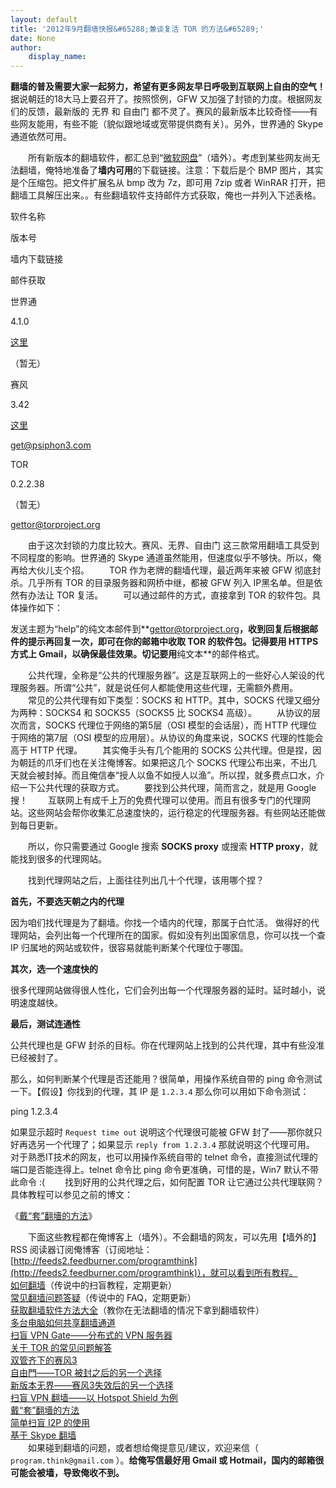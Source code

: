 ```yaml
---
layout: default
title: '2012年9月翻墙快报&#65288;兼谈复活 TOR 的方法&#65289;'
date: None
author:
    display_name: 
---
```


**翻墙的普及需要大家一起努力，希望有更多网友早日呼吸到互联网上自由的空气！** 　　据说朝廷的18大马上要召开了。按照惯例，GFW 又加强了封锁的力度。根据网友们的反馈，最新版的 无界 和 自由门 都不灵了。赛风的最新版本比较奇怪——有些网友能用，有些不能（貌似跟地域或宽带提供商有关）。另外，世界通的 Skype 通道依然可用。

　　所有新版本的翻墙软件，都汇总到“[微软网盘](https://onedrive.live.com/?id=F5B0090663FEEADA!730)”（墙外）。考虑到某些网友尚无法翻墙，俺特地准备了**墙内可用**的下载链接。注意：下载后是个 BMP 图片，其实是个压缩包。把文件扩展名从 bmp 改为 7z，即可用 7zip 或者 WinRAR 打开，把翻墙工具解压出来。。有些翻墙软件支持邮件方式获取，俺也一并列入下述表格。

软件名称

版本号

墙内下载链接

邮件获取

世界通

4.1.0

[这里](http://img610.ph.126.net/jimNYb8Ngf6SHxl1RIHlsA==/1949777163676558355.bmp)

（暂无）

赛风

3.42

[这里](http://blob-s-docs.googlegroups.com/docs/OgAAAC2lwM6EJ9y1bqDORxV3N8VWb0JtWsDszPFUtzHiHnLD6vLl6VhRmdBSPuWJ4OBU_tw1UhR-qKrqSvfq0Y04y3kA15jOjCDaWrziHp-7Gll2v1NsBmnK5Fs8)

get@psiphon3.com

TOR

0.2.2.38

（暂无）

gettor@torproject.org

　　由于这次封锁的力度比较大。赛风、无界、自由门 这三款常用翻墙工具受到不同程度的影响。世界通的 Skype 通道虽然能用，但速度似乎不够快。所以，俺再给大伙儿支个招。 　　TOR 作为老牌的翻墙代理，最近两年来被 GFW 彻底封杀。几乎所有 TOR 的目录服务器和网桥中继，都被 GFW 列入 IP黑名单。但是依然有办法让 TOR 复活。 　　可以通过邮件的方式，直接拿到 TOR 的软件包。具体操作如下：

发送主题为“help”的纯文本邮件到**[gettor@torproject.org](mailto:gettor@torproject.org)**，收到回复后根据邮件的提示再回复一次，即可在你的邮箱中收取 TOR 的软件包。记得要用 HTTPS 方式上 **Gmail**，以确保最佳效果。切记要用**纯文本**的邮件格式。

　　公共代理，全称是“公共的代理服务器”。这是互联网上的一些好心人架设的代理服务器。所谓“公共”，就是说任何人都能使用这些代理，无需额外费用。 　　常见的公共代理有如下类型：SOCKS 和 HTTP。其中，SOCKS 代理又细分为两种：SOCKS4 和 SOCKS5（SOCKS5 比 SOCKS4 高级）。 　　从协议的层次而言，SOCKS 代理位于网络的第5层（OSI 模型的会话层），而 HTTP 代理位于网络的第7层（OSI 模型的应用层）。从协议的角度来说，SOCKS 代理的性能会高于 HTTP 代理。 　　其实俺手头有几个能用的 SOCKS 公共代理。但是捏，因为朝廷的爪牙们也在关注俺博客。如果把这几个 SOCKS 代理公布出来，不出几天就会被封掉。而且俺信奉“授人以鱼不如授人以渔”。所以捏，就多费点口水，介绍一下公共代理的获取方式。 　　要找到公共代理，简而言之，就是用 Google 搜！ 　　互联网上有成千上万的免费代理可以使用。而且有很多专门的代理网站。这些网站会帮你收集汇总速度快的，运行稳定的代理服务器。有些网站还能做到每日更新。

　　所以，你只需要通过 Google 搜索 **SOCKS proxy** 或搜索 **HTTP proxy**，就能找到很多的代理网站。

　　找到代理网站之后，上面往往列出几十个代理，该用哪个捏？

**首先，不要选天朝之内的代理**

因为咱们找代理是为了翻墙。你找一个墙内的代理，那属于白忙活。 做得好的代理网站，会列出每一个代理所在的国家。假如没有列出国家信息，你可以找一个查 IP 归属地的网站或软件，很容易就能判断某个代理位于哪国。

**其次，选一个速度快的**

很多代理网站做得很人性化，它们会列出每一个代理服务器的延时。延时越小，说明速度越快。

**最后，测试连通性**

公共代理也是 GFW 封杀的目标。你在代理网站上找到的公共代理，其中有些没准已经被封了。

那么，如何判断某个代理是否还能用？很简单，用操作系统自带的 ping 命令测试一下。【假设】你找到的代理，其 IP 是 `1.2.3.4` 那么你可以用如下命令测试：

  

ping 1.2.3.4

  
如果显示超时 `Request time out` 说明这个代理很可能被 GFW 封了——那你就只好再选另一个代理了；如果显示 `reply from 1.2.3.4` 那就说明这个代理可用。 对于熟悉IT技术的网友，也可以用操作系统自带的 telnet 命令，直接测试代理的端口是否能连得上。telnet 命令比 ping 命令更准确，可惜的是，Win7 默认不带此命令 :( 　　找到好用的公共代理之后，如何配置 TOR 让它通过公共代理联网？具体教程可以参见之前的博文：

《[戴“套”翻墻的方法](https://program-think.blogspot.com/2009/09/break-through-gfw-with-tor.html)》

  
　　下面这些教程都在俺博客上（墙外）。不会翻墙的网友，可以先用【墙外的】RSS 阅读器订阅俺博客（订阅地址：[http://feeds2.feedburner.com/programthink](http://feeds2.feedburner.com/programthink)），就可以看到所有教程。  
[如何翻墙](https://program-think.blogspot.com/2009/05/how-to-break-through-gfw.html)（传说中的扫盲教程，定期更新）  
[常见翻墙问题答疑](https://program-think.blogspot.com/2011/09/gfw-faq.html)（传说中的 FAQ，定期更新）  
[获取翻墙软件方法大全](https://program-think.blogspot.com/2011/03/how-to-get-gfw-tools.html)（教你在无法翻墙的情况下拿到翻墙软件）  
[多台电脑如何共享翻墙通道](https://program-think.blogspot.com/2013/01/cross-host-use-gfw-tool.html)  
[扫盲 VPN Gate——分布式的 VPN 服务器](https://program-think.blogspot.com/2013/04/gfw-vpngate.html)  
[关于 TOR 的常见问题解答](https://program-think.blogspot.com/2013/11/tor-faq.html)  
[双管齐下的赛风3](https://program-think.blogspot.com/2011/10/gfw-psiphon.html)  
[自由門——TOR 被封之后的另一个选择](https://program-think.blogspot.com/2010/03/choose-free-gate.html)  
[新版本无界——赛风3失效后的另一个选择](https://program-think.blogspot.com/2011/12/gfw-wujie.html)  
[扫盲 VPN 翻墙——以 Hotspot Shield 为例](https://program-think.blogspot.com/2011/09/gfw-vpn-hotspot-shield.html)  
[戴“套”翻墻的方法](https://program-think.blogspot.com/2009/09/break-through-gfw-with-tor.html)  
[简单扫盲 I2P 的使用](https://program-think.blogspot.com/2012/06/gfw-i2p.html)  
[基于 Skype 翻墙](https://program-think.blogspot.com/2011/05/through-gfw-with-skype.html)  
　　如果碰到翻墙的问题，或者想给俺提意见/建议，欢迎来信（ `program.think@gmail.com` ）。**给俺写信最好用 Gmail 或 Hotmail，国内的邮箱很可能会被墙，导致俺收不到。**

